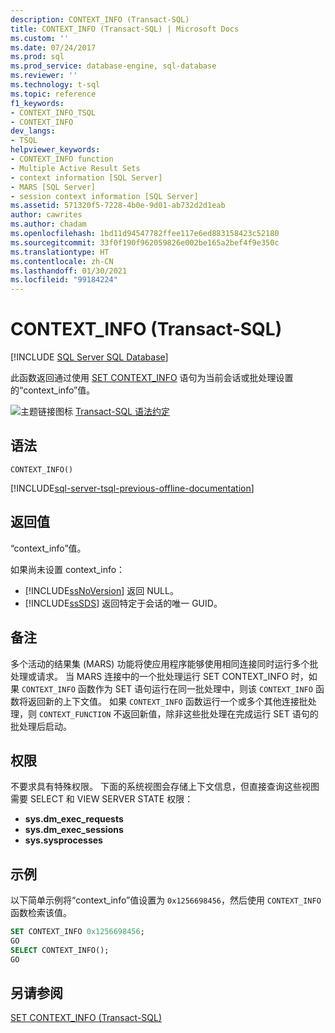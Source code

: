 ```yaml
---
description: CONTEXT_INFO (Transact-SQL)
title: CONTEXT_INFO (Transact-SQL) | Microsoft Docs
ms.custom: ''
ms.date: 07/24/2017
ms.prod: sql
ms.prod_service: database-engine, sql-database
ms.reviewer: ''
ms.technology: t-sql
ms.topic: reference
f1_keywords:
- CONTEXT_INFO_TSQL
- CONTEXT_INFO
dev_langs:
- TSQL
helpviewer_keywords:
- CONTEXT_INFO function
- Multiple Active Result Sets
- context information [SQL Server]
- MARS [SQL Server]
- session context information [SQL Server]
ms.assetid: 571320f5-7228-4b0e-9d01-ab732d2d1eab
author: cawrites
ms.author: chadam
ms.openlocfilehash: 1bd11d94547782ffee117e6ed883158423c52180
ms.sourcegitcommit: 33f0f190f962059826e002be165a2bef4f9e350c
ms.translationtype: HT
ms.contentlocale: zh-CN
ms.lasthandoff: 01/30/2021
ms.locfileid: "99184224"
---
```

# <a name="context_info--transact-sql"></a>CONTEXT_INFO (Transact-SQL)
[!INCLUDE [SQL Server SQL Database](../../includes/applies-to-version/sql-asdb.md)]

此函数返回通过使用 [SET CONTEXT_INFO](../../t-sql/statements/set-context-info-transact-sql.md) 语句为当前会话或批处理设置的“context_info”值。
  
![主题链接图标](../../database-engine/configure-windows/media/topic-link.gif "“主题链接”图标") [Transact-SQL 语法约定](../../t-sql/language-elements/transact-sql-syntax-conventions-transact-sql.md)
  
## <a name="syntax"></a>语法  
  
```syntaxsql
CONTEXT_INFO()  
```  

[!INCLUDE[sql-server-tsql-previous-offline-documentation](../../includes/sql-server-tsql-previous-offline-documentation.md)]

## <a name="return-value"></a>返回值
“context_info”值。
  
如果尚未设置 context_info：
-   [!INCLUDE[ssNoVersion](../../includes/ssnoversion-md.md)] 返回 NULL。  
-   [!INCLUDE[ssSDS](../../includes/sssds-md.md)] 返回特定于会话的唯一 GUID。  
  
## <a name="remarks"></a>备注  
多个活动的结果集 (MARS) 功能将使应用程序能够使用相同连接同时运行多个批处理或请求。 当 MARS 连接中的一个批处理运行 SET CONTEXT_INFO 时，如果 `CONTEXT_INFO` 函数作为 SET 语句运行在同一批处理中，则该 `CONTEXT_INFO` 函数将返回新的上下文值。 如果 `CONTEXT_INFO` 函数运行一个或多个其他连接批处理，则 `CONTEXT_FUNCTION` 不返回新值，除非这些批处理在完成运行 SET 语句的批处理后启动。
  
## <a name="permissions"></a>权限  
不要求具有特殊权限。 下面的系统视图会存储上下文信息，但直接查询这些视图需要 SELECT 和 VIEW SERVER STATE 权限：
- **sys.dm_exec_requests**
- **sys.dm_exec_sessions**
- **sys.sysprocesses**
  
## <a name="examples"></a>示例  
以下简单示例将“context_info”值设置为 `0x1256698456`，然后使用 `CONTEXT_INFO` 函数检索该值。
  
```sql
SET CONTEXT_INFO 0x1256698456;  
GO  
SELECT CONTEXT_INFO();  
GO  
```  
  
## <a name="see-also"></a>另请参阅
[SET CONTEXT_INFO (Transact-SQL)](../../t-sql/statements/set-context-info-transact-sql.md)
  
  
